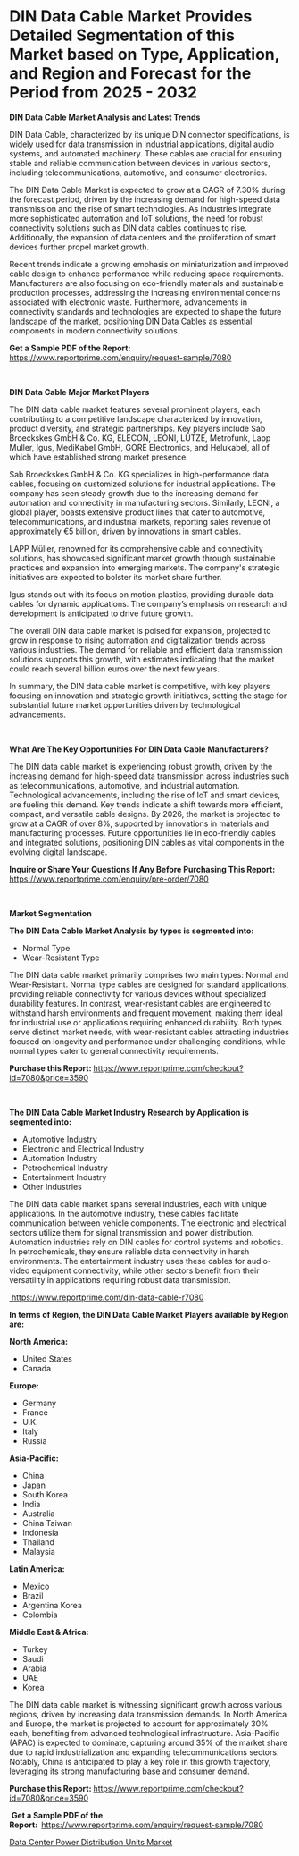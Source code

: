 <p><h1>DIN Data Cable Market Provides Detailed Segmentation of this Market based on Type, Application, and Region and Forecast for the Period from 2025 - 2032</h1></p><p><strong>DIN Data Cable Market Analysis and Latest Trends</strong></p>
<p><p>DIN Data Cable, characterized by its unique DIN connector specifications, is widely used for data transmission in industrial applications, digital audio systems, and automated machinery. These cables are crucial for ensuring stable and reliable communication between devices in various sectors, including telecommunications, automotive, and consumer electronics.</p><p>The DIN Data Cable Market is expected to grow at a CAGR of 7.30% during the forecast period, driven by the increasing demand for high-speed data transmission and the rise of smart technologies. As industries integrate more sophisticated automation and IoT solutions, the need for robust connectivity solutions such as DIN data cables continues to rise. Additionally, the expansion of data centers and the proliferation of smart devices further propel market growth.</p><p>Recent trends indicate a growing emphasis on miniaturization and improved cable design to enhance performance while reducing space requirements. Manufacturers are also focusing on eco-friendly materials and sustainable production processes, addressing the increasing environmental concerns associated with electronic waste. Furthermore, advancements in connectivity standards and technologies are expected to shape the future landscape of the market, positioning DIN Data Cables as essential components in modern connectivity solutions.</p></p>
<p><strong>Get a Sample PDF of the Report:&nbsp;</strong> <a href="https://www.reportprime.com/enquiry/request-sample/7080?utm_campaign=2795&utm_medium=2&utm_source=Github&utm_content=ia&utm_term=19032025&utm_id=din-data-cable">https://www.reportprime.com/enquiry/request-sample/7080</a></p>
<p>&nbsp;</p>
<p><strong>DIN Data Cable Major Market Players</strong></p>
<p><p>The DIN data cable market features several prominent players, each contributing to a competitive landscape characterized by innovation, product diversity, and strategic partnerships. Key players include Sab Broeckskes GmbH & Co. KG, ELECON, LEONI, LÜTZE, Metrofunk, Lapp Muller, Igus, MediKabel GmbH, GORE Electronics, and Helukabel, all of which have established strong market presence.</p><p>Sab Broeckskes GmbH & Co. KG specializes in high-performance data cables, focusing on customized solutions for industrial applications. The company has seen steady growth due to the increasing demand for automation and connectivity in manufacturing sectors. Similarly, LEONI, a global player, boasts extensive product lines that cater to automotive, telecommunications, and industrial markets, reporting sales revenue of approximately €5 billion, driven by innovations in smart cables.</p><p>LAPP Müller, renowned for its comprehensive cable and connectivity solutions, has showcased significant market growth through sustainable practices and expansion into emerging markets. The company's strategic initiatives are expected to bolster its market share further.</p><p>Igus stands out with its focus on motion plastics, providing durable data cables for dynamic applications. The company’s emphasis on research and development is anticipated to drive future growth.</p><p>The overall DIN data cable market is poised for expansion, projected to grow in response to rising automation and digitalization trends across various industries. The demand for reliable and efficient data transmission solutions supports this growth, with estimates indicating that the market could reach several billion euros over the next few years.</p><p>In summary, the DIN data cable market is competitive, with key players focusing on innovation and strategic growth initiatives, setting the stage for substantial future market opportunities driven by technological advancements.</p></p>
<p>&nbsp;</p>
<p><strong>What Are The Key Opportunities For DIN Data Cable Manufacturers?</strong></p>
<p><p>The DIN data cable market is experiencing robust growth, driven by the increasing demand for high-speed data transmission across industries such as telecommunications, automotive, and industrial automation. Technological advancements, including the rise of IoT and smart devices, are fueling this demand. Key trends indicate a shift towards more efficient, compact, and versatile cable designs. By 2026, the market is projected to grow at a CAGR of over 8%, supported by innovations in materials and manufacturing processes. Future opportunities lie in eco-friendly cables and integrated solutions, positioning DIN cables as vital components in the evolving digital landscape.</p></p>
<p><strong>Inquire or Share Your Questions If Any Before Purchasing This Report:</strong> <a href="https://www.reportprime.com/enquiry/pre-order/7080?utm_campaign=2795&utm_medium=2&utm_source=Github&utm_content=ia&utm_term=19032025&utm_id=din-data-cable">https://www.reportprime.com/enquiry/pre-order/7080</a></p>
<p>&nbsp;</p>
<p><strong>Market Segmentation</strong></p>
<p><strong>The DIN Data Cable Market Analysis by types is segmented into:</strong></p>
<p><ul><li>Normal Type</li><li>Wear-Resistant Type</li></ul></p>
<p><p>The DIN data cable market primarily comprises two main types: Normal and Wear-Resistant. Normal type cables are designed for standard applications, providing reliable connectivity for various devices without specialized durability features. In contrast, wear-resistant cables are engineered to withstand harsh environments and frequent movement, making them ideal for industrial use or applications requiring enhanced durability. Both types serve distinct market needs, with wear-resistant cables attracting industries focused on longevity and performance under challenging conditions, while normal types cater to general connectivity requirements.</p></p>
<p><strong>Purchase this Report:&nbsp;</strong><a href="https://www.reportprime.com/checkout?id=7080&price=3590&utm_campaign=2795&utm_medium=2&utm_source=Github&utm_content=ia&utm_term=19032025&utm_id=din-data-cable">https://www.reportprime.com/checkout?id=7080&price=3590</a></p>
<p>&nbsp;</p>
<p><strong>The DIN Data Cable Market Industry Research by Application is segmented into:</strong></p>
<p><ul><li>Automotive Industry</li><li>Electronic and Electrical Industry</li><li>Automation Industry</li><li>Petrochemical Industry</li><li>Entertainment Industry</li><li>Other Industries</li></ul></p>
<p><p>The DIN data cable market spans several industries, each with unique applications. In the automotive industry, these cables facilitate communication between vehicle components. The electronic and electrical sectors utilize them for signal transmission and power distribution. Automation industries rely on DIN cables for control systems and robotics. In petrochemicals, they ensure reliable data connectivity in harsh environments. The entertainment industry uses these cables for audio-video equipment connectivity, while other sectors benefit from their versatility in applications requiring robust data transmission.</p></p>
<p><a href="https://www.reportprime.com/din-data-cable-r7080?utm_campaign=2795&utm_medium=2&utm_source=Github&utm_content=ia&utm_term=19032025&utm_id=din-data-cable">&nbsp;https://www.reportprime.com/din-data-cable-r7080</a></p>
<p><strong>In terms of Region, the DIN Data Cable Market Players available by Region are:</strong></p>
<p>
    <p> <strong> North America: </strong>
        <ul>
            <li>United States</li>
            <li>Canada</li>
        </ul>
        </p> 
    <p> <strong> Europe: </strong>
        <ul>
            <li>Germany</li>
            <li>France</li>
            <li>U.K.</li>
            <li>Italy</li>
            <li>Russia</li>
        </ul>
        </p> 
    <p> <strong> Asia-Pacific: </strong>
        <ul>
            <li>China</li>
            <li>Japan</li>
            <li>South Korea</li>
            <li>India</li>
            <li>Australia</li>
            <li>China Taiwan</li>
            <li>Indonesia</li>
            <li>Thailand</li>
            <li>Malaysia</li>
        </ul>
        </p> 
    <p> <strong> Latin America: </strong>
        <ul>
            <li>Mexico</li>
            <li>Brazil</li>
            <li>Argentina Korea</li>
            <li>Colombia</li>
        </ul>
        </p> 
    <p> <strong> Middle East & Africa: </strong>
        <ul>
            <li>Turkey</li>
            <li>Saudi</li>
            <li>Arabia</li>
            <li>UAE</li>
            <li>Korea</li>
        </ul>
    </p>
    </p>
<p><p>The DIN data cable market is witnessing significant growth across various regions, driven by increasing data transmission demands. In North America and Europe, the market is projected to account for approximately 30% each, benefiting from advanced technological infrastructure. Asia-Pacific (APAC) is expected to dominate, capturing around 35% of the market share due to rapid industrialization and expanding telecommunications sectors. Notably, China is anticipated to play a key role in this growth trajectory, leveraging its strong manufacturing base and consumer demand.</p></p>
<p><strong>Purchase this Report: </strong><a href="https://www.reportprime.com/checkout?id=7080&price=3590&utm_campaign=2795&utm_medium=2&utm_source=Github&utm_content=ia&utm_term=19032025&utm_id=din-data-cable">https://www.reportprime.com/checkout?id=7080&price=3590</a></p>
<p>&nbsp;<strong>Get a Sample PDF of the Report:&nbsp;&nbsp;</strong><a href="https://www.reportprime.com/enquiry/request-sample/7080?utm_campaign=2795&utm_medium=2&utm_source=Github&utm_content=ia&utm_term=19032025&utm_id=din-data-cable">https://www.reportprime.com/enquiry/request-sample/7080</a></p>
<p><strong></strong></p>
<p><p><a href="https://github.com/rushanday/Market-Research-Report-List-1/blob/main/data-center-power-distribution-units-market.md?utm_campaign=2795&utm_medium=2&utm_source=Github&utm_content=ia&utm_term=19032025&utm_id=din-data-cable">Data Center Power Distribution Units Market</a></p></p>